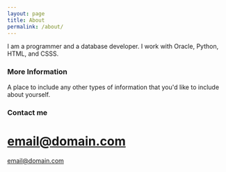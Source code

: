 ```yaml
---
layout: page
title: About
permalink: /about/
---
```


I am a programmer and a database developer. I work with Oracle, Python, HTML, and CSSS.

### More Information

A place to include any other types of information that you'd like to include about yourself.

### Contact me

# [email@domain.com](mailto:email@domain.com)
[email@domain.com](mailto:uchennanze53@yahoo.com)
